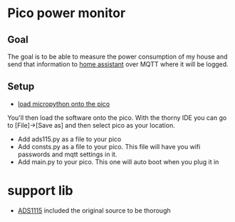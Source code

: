 # Pico power monitor

## Goal

The goal is to be able to measure the power consumption of my house and send that information to [home assistant](https://www.home-assistant.io/) over MQTT where it will be logged.

## Setup
* [load micropython onto the pico](https://www.raspberrypi.com/documentation/microcontrollers/micropython.html)

You'll then load the software onto the pico.  With the thorny IDE you can go to \[File\]->\[Save as\] and then select pico as your location.
* Add ads115.py as a file to your pico
* Add consts.py as a file to your pico.  This file will have you wifi passwords and mqtt settings in it.
* Add main.py to your pico.  This one will auto boot when you plug it in

# support lib
* [ADS1115](https://github.com/robert-hh/ads1x15/blob/master/ads1x15.py) included the original source to be thorough 
